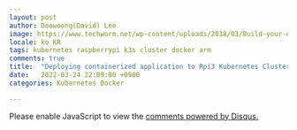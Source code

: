 ```yaml
---
layout: post
author: Doowoong(David) Lee
image: https://www.techworm.net/wp-content/uploads/2018/03/Build-your-own-Supper-Computer-with-Raspberry-pi-3-Cluster.png
locale: ko_KR
tags: kubernetes raspberrypi k3s cluster docker arm
comments: true
title:  "Deploying containerized application to Rpi3 Kubernetes Cluster"
date:   2022-03-24 22:09:00 +0900
categories: Kubernetes Docker

---
```




<div id="disqus_thread"></div>
<script>
    /**
    *  RECOMMENDED CONFIGURATION VARIABLES: EDIT AND UNCOMMENT THE SECTION BELOW TO INSERT DYNAMIC VALUES FROM YOUR PLATFORM OR CMS.
    *  LEARN WHY DEFINING THESE VARIABLES IS IMPORTANT: https://disqus.com/admin/universalcode/#configuration-variables    */
    var disqus_config = function () {
    this.page.url = PAGE_URL;  // Replace PAGE_URL with your page's canonical URL variable
    this.page.identifier = PAGE_IDENTIFIER; // Replace PAGE_IDENTIFIER with your page's unique identifier variable
    };

    (function() { // DON'T EDIT BELOW THIS LINE
    var d = document, s = d.createElement('script');
    s.src = 'https://fritzprix.disqus.com/embed.js';
    s.setAttribute('data-timestamp', +new Date());
    (d.head || d.body).appendChild(s);
    })();
</script>
<noscript>Please enable JavaScript to view the <a href="https://disqus.com/?ref_noscript">comments powered by Disqus.</a></noscript>
